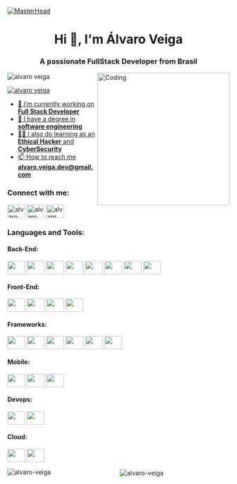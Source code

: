 [![MasterHead](https://firebasestorage.googleapis.com/v0/b/flexi-coding.appspot.com/o/dempgi7-520f8d5f-63d4-4453-8822-dbc149ae27f8.gif?alt=media&token=91c0c7b2-93c3-4029-b011-1a8703c5730d)](https://rishavchanda.io)
<h1 align="center">Hi 👋, I'm Álvaro Veiga</h1>
<h3 align="center">A passionate FullStack Developer from Brasil</h3>
<img align="right" alt="Coding" width="300" src="https://cdn.dribbble.com/users/1162077/screenshots/3848914/programmer.gif">

<p align="left"> <img src="https://komarev.com/ghpvc/?username=alvaro-veiga&label=Profile%20views&color=0e75b6&style=flat" alt="alvaro veiga" /> </p>

<p align="left"> <a href="https://twitter.com/_allystor" target="blank"><img src="https://img.shields.io/twitter/follow/AlvaroVeiga?logo=twitter&style=for-the-badge" alt="alvaro veiga"  </p>

- 🔭 I’m currently working on **Full Stack Developer**
- 🌱 I have a degree in **software engineering**
- 🕵️‍♂️ I also do learning as an **Ethical Hacker** and **CyberSecurity**
- 📫 How to reach me **alvaro.veiga.dev@gmail.com**

<h3 align="left">Connect with me:</h3>
<p align="left">
<a href="https://twitter.com/_allystor" target="blank"><img align="center" src="https://raw.githubusercontent.com/rahuldkjain/github-profile-readme-generator/master/src/images/icons/Social/twitter.svg" alt="alvaro veiga" height="30" width="40" /></a>
<a href="https://www.linkedin.com/in/%C3%A1lvaro-jo%C3%A3o-da-silva-veiga/" target="blank"><img align="center" src="https://raw.githubusercontent.com/rahuldkjain/github-profile-readme-generator/master/src/images/icons/Social/linked-in-alt.svg" alt="alvaro veiga" height="30" width="40" /></a>
<a href="https://www.instagram.com/alvaro.veigones/" target="blank"><img align="center" src="https://raw.githubusercontent.com/rahuldkjain/github-profile-readme-generator/master/src/images/icons/Social/instagram.svg" alt="alvaro veiga" height="30" width="40" /></a>

<h3 align="left">Languages and Tools:</h3>

#### Back-End:
<div align="start">
  <img src="https://cdn.jsdelivr.net/gh/devicons/devicon/icons/java/java-original.svg" align="center" height="30" width="40" />
  <img src="https://cdn.jsdelivr.net/gh/devicons/devicon/icons/nodejs/nodejs-original.svg"  align="center" height="30" width="40"/>
  <img src="https://cdn.jsdelivr.net/gh/devicons/devicon/icons/python/python-original.svg" align="center" height="30" width="40" />
  <img src="https://cdn.jsdelivr.net/gh/devicons/devicon/icons/go/go-original-wordmark.svg" align="center" height="30" width="40" />
  <img src="https://cdn.jsdelivr.net/gh/devicons/devicon/icons/lua/lua-original.svg" align="center" height="30" width="40" />
  <img src="https://cdn.jsdelivr.net/gh/devicons/devicon/icons/mysql/mysql-original.svg"" align="center" height="30" width="40" />
  <img src="https://cdn.jsdelivr.net/gh/devicons/devicon/icons/postgresql/postgresql-original.svg"" align="center" height="30" width="40" />
  <img src="https://cdn.jsdelivr.net/gh/devicons/devicon@latest/icons/csharp/csharp-original.svg" align="center" height="30" width="40" />
</div>

#### Front-End:
<div align="start">
  <img src="https://cdn.jsdelivr.net/gh/devicons/devicon/icons/html5/html5-original.svg" align="center" height="30" width="40" />
  <img src="https://cdn.jsdelivr.net/gh/devicons/devicon/icons/css3/css3-original.svg"  align="center" height="30" width="40"/>
  <img src="https://cdn.jsdelivr.net/gh/devicons/devicon/icons/javascript/javascript-original.svg" align="center" height="30" width="40" />
  <img src="https://cdn.jsdelivr.net/gh/devicons/devicon/icons/typescript/typescript-original.svg" align="center" height="30" width="40" />
 
</div>

#### Frameworks:
<div align="start">
  <img src="https://cdn.jsdelivr.net/gh/devicons/devicon/icons/react/react-original-wordmark.svg" align="center" height="30" width="40" />
  <img src="https://cdn.jsdelivr.net/gh/devicons/devicon/icons/flutter/flutter-original.svg" align="center" height="30" width="40" />
  <img src="https://cdn.jsdelivr.net/gh/devicons/devicon/icons/django/django-plain.svg" align="center" height="30" width="40" />
  <img src="https://cdn.jsdelivr.net/gh/devicons/devicon/icons/flask/flask-original.svg" align="center" height="30" width="40" />
  <img src="https://cdn.jsdelivr.net/gh/devicons/devicon/icons/bootstrap/bootstrap-original.svg" align="center" height="30" width="40"/>
  <img src="https://cdn.jsdelivr.net/gh/devicons/devicon/icons/spring/spring-original.svg" align="center" height="30" width="40" />
</div>

#### Mobile:
<div align="start">
  <img src="https://cdn.jsdelivr.net/gh/devicons/devicon/icons/android/android-original.svg" align="center" height="30" width="40" />
  <img src="https://cdn.jsdelivr.net/gh/devicons/devicon/icons/apple/apple-original.svg"  align="center" height="30" width="40"/>
  <img src="https://cdn.jsdelivr.net/gh/devicons/devicon/icons/dart/dart-original-wordmark.svg"" align="center" height="30" width="40" />
</div>

#### Devops:
<div align="start">
  <img src="https://cdn.jsdelivr.net/gh/devicons/devicon/icons/docker/docker-original.svg" align="center" height="30" width="40" />
  <img src="https://cdn.jsdelivr.net/gh/devicons/devicon/icons/azure/azure-original.svg" align="center" height="30" width="40" />
</div>

#### Cloud:
<div align="start">
  <img src="https://cdn.jsdelivr.net/gh/devicons/devicon/icons/amazonwebservices/amazonwebservices-original-wordmark.svg"  align="center" height="30" width="40"  />
  <img src="https://railway.app/brand/logo-dark.svg" align="center" height="30" width="40"  />
</div>

<div align="center">
  <p><img align="left" src="https://github-readme-stats.vercel.app/api/top-langs?username=alvaro-veiga&show_icons=true&locale=en&layout=compact&theme=tokyonight" alt="alvaro-veiga" /></p>
  
  <p>&nbsp;<img align="center" src="https://github-readme-stats.vercel.app/api?username=alvaro-veiga&show_icons=true&locale=en&theme=tokyonight" alt="alvaro-veiga" /></p>
<div></div>
